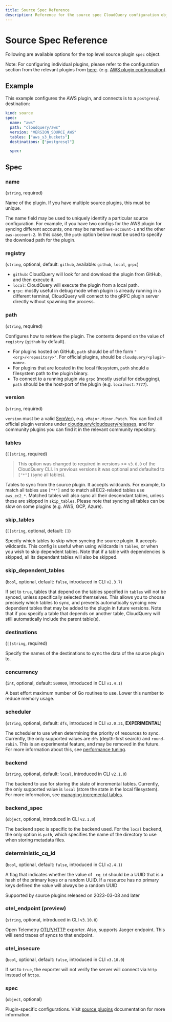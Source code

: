 ```yaml
---
title: Source Spec Reference
description: Reference for the source spec CloudQuery configuration object.
---
```


# Source Spec Reference

Following are available options for the top level source plugin `spec` object.

Note: For configuring individual plugins, please refer to the configuration section from the relevant plugins from [here](/docs/plugins/sources/overview). (e.g. [AWS plugin configuration](/docs/plugins/sources/aws/configuration)).

## Example

This example configures the AWS plugin, and connects is to a `postgresql` destination:

```yaml copy
kind: source
spec:
  name: "aws"
  path: "cloudquery/aws"
  version: "VERSION_SOURCE_AWS"
  tables: ["aws_s3_buckets"]
  destinations: ["postgresql"]

  spec:
```

## Spec

### name

(`string`, required)

Name of the plugin. If you have multiple source plugins, this must be unique. 

The name field may be used to uniquely identify a particular source configuration. For example, if you have two configs for the AWS plugin for syncing different accounts, one may be named `aws-account-1` and the other `aws-account-2`. In this case, the `path` option below must be used to specify the download path for the plugin.

### registry

(`string`, optional, default: `github`, available: `github`, `local`, `grpc`)

- `github`: CloudQuery will look for and download the plugin from GitHub, and then execute it.
- `local`: CloudQuery will execute the plugin from a local path. 
- `grpc`: mostly useful in debug mode when plugin is already running in a different terminal, CloudQuery will connect to the gRPC plugin server directly without spawning the process.

### path

(`string`, required)

Configures how to retrieve the plugin. The contents depend on the value of `registry` (`github` by default).

- For plugins hosted on GitHub, `path` should be of the form `"<org>/<repository>"`. For official plugins, should be `cloudquery/<plugin-name>`.
- For plugins that are located in the local filesystem, `path` should a filesystem path to the plugin binary.
- To connect to a running plugin via `grpc` (mostly useful for debugging), `path` should be the host-port of the plugin (e.g. `localhost:7777`).

### version

(`string`, required)

`version` must be a valid [SemVer](https://semver.org/)), e.g. `vMajor.Minor.Patch`. You can find all official plugin versions under [cloudquery/cloudquery/releases](https://github.com/cloudquery/cloudquery/releases), and for community plugins you can find it in the relevant community repository.

### tables

(`[]string`, required)

> This option was changed to required in versions >= `v3.0.0` of the CloudQuery CLI. In previous versions it was optional and defaulted to `["*"]` (sync all tables).

Tables to sync from the source plugin. It accepts wildcards. For example, to match all tables use `["*"]` and to match all EC2-related tables use `aws_ec2_*`. Matched tables will also sync all their descendant tables, unless these are skipped in `skip_tables`. Please note that syncing all tables can be slow on some plugins (e.g. AWS, GCP, Azure).

### skip_tables

(`[]string`, optional, default: `[]`)

Specify which tables to skip when syncing the source plugin. It accepts wildcards. This config is useful when using wildcards in `tables`, or when you wish to skip dependent tables. Note that if a table with dependencies is skipped, all its dependant tables will also be skipped.

<!-- vale off -->
### skip_dependent_tables
<!-- vale on -->

(`bool`, optional, default: `false`, introduced in CLI `v2.3.7`)

If set to `true`, tables that depend on the tables specified in `tables` will not be synced, unless specifically selected themselves. This allows you to choose precisely which tables to sync, and prevents automatically syncing new dependent tables that may be added to the plugin in future versions. Note that if you specify a table that depends on another table, CloudQuery will still automatically include the parent table(s).

### destinations

(`[]string`, required)

Specify the names of the destinations to sync the data of the source plugin to.

### concurrency

(`int`, optional, default: `500000`, introduced in CLI `v1.4.1`)

A best effort maximum number of Go routines to use. Lower this number to reduce memory usage.

### scheduler

(`string`, optional, default: `dfs`, introduced in CLI `v2.0.31`, **EXPERIMENTAL**)

The scheduler to use when determining the priority of resources to sync. Currently, the only supported values are `dfs` (depth-first search) and `round-robin`. This is an experimental feature, and may be removed in the future. For more information about this, see [performance tuning](/docs/advanced-topics/performance-tuning).

### backend

(`string`, optional, default: `local`, introduced in CLI `v2.1.0`)

The backend to use for storing the state of incremental tables. Currently, the only supported value is `local` (store the state in the local filesystem). For more information, see [managing incremental tables](/docs/advanced-topics/managing-incremental-tables).

### backend_spec

(`object`, optional, introduced in CLI `v2.1.0`)

The backend spec is specific to the backend used. For the `local` backend, the only option is `path`, which specifies the name of the directory to use when storing metadata files.

<!-- vale off -->
### deterministic_cq_id
<!-- vale on -->

(`bool`, optional, default: `false`, introduced in CLI `v2.4.1`)

A flag that indicates whether the value of `_cq_id` should be a UUID that is a hash of the primary keys or a random UUID. If a resource has no primary keys defined the value will always be a random UUID

Supported by source plugins released on 2023-03-08 and later

<!-- vale off -->
### otel_endpoint (preview)
<!-- vale on -->

(`string`, optional, introduced in CLI `v3.10.0`)

Open Telemetry [OTLP/HTTP](https://opentelemetry.io/docs/specs/otel/protocol/exporter/) exporter. Also, supports Jaeger endpoint. This will send traces of syncs to that endpoint.

<!-- vale off -->
### otel_insecure
<!-- vale on -->

(`bool`, optional, default: `false`, introduced in CLI `v3.10.0`)

If set to `true`, the exporter will not verify the server will connect via `http` instead of `https`.

### spec

(`object`, optional)

Plugin-specific configurations. Visit [source plugins](/docs/plugins/sources/overview) documentation for more information.
